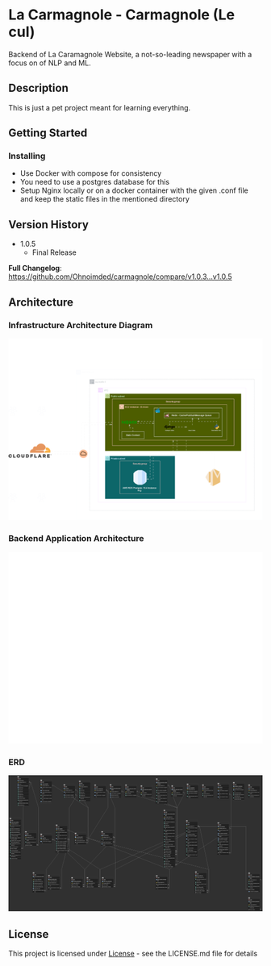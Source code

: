 # La Carmagnole - Carmagnole (Le cul)

Backend of La Caramagnole Website, a not-so-leading newspaper with a focus on of NLP and ML.

## Description

This is just a pet project meant for learning everything.

## Getting Started

### Installing

* Use Docker with compose for consistency
* You need to use a postgres database for this
* Setup Nginx locally or on a docker container with the given .conf file and keep the static files in the mentioned directory  


## Version History

* 1.0.5
    * Final Release
    
**Full Changelog**: https://github.com/Ohnoimded/carmagnole/compare/v1.0.3...v1.0.5

## Architecture
### Infrastructure Architecture Diagram 
![Infrastructure Architecture Diagram](./Architecture%20Diagrams/La%20Carmagnole%20-%20Infrastructure%20Architecture%20Diagram%20Dark.drawio.svg)

### Backend Application Architecture
![Backend Application Architecture](./Architecture%20Diagrams/La%20Carmagnole%20-%20Backend%20Application%20Architecture%20Dark.drawio.svg)

### ERD
![ERD](./Architecture%20Diagrams/ERD%20Dark.png)

## License

This project is licensed under [License](LICENSE) - see the LICENSE.md file for details
